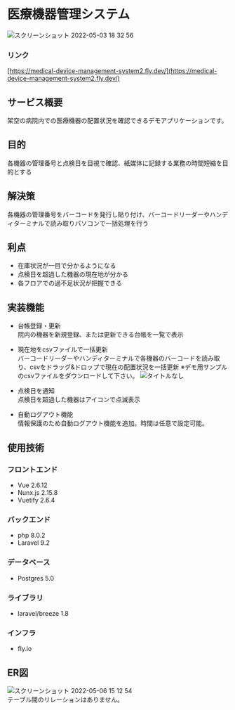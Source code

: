 
# 医療機器管理システム
![スクリーンショット 2022-05-03 18 32 56](https://user-images.githubusercontent.com/96964613/166432162-d34b8870-7354-44b2-a76f-ca849fbde98a.png)



### リンク
[https://medical-device-management-system2.fly.dev/](https://medical-device-management-system2.fly.dev/)

## サービス概要
架空の病院内での医療機器の配置状況を確認できるデモアプリケーションです。
## 目的
各機器の管理番号と点検日を目視で確認、紙媒体に記録する業務の時間短縮を目的とする
## 解決策
各機器の管理番号をバーコードを発行し貼り付け、バーコードリーダーやハンディターミナルで読み取りパソコンで一括処理を行う
## 利点
- 在庫状況が一目で分かるようになる
- 点検日を超過した機器の現在地が分かる
- 各フロアでの過不足状況が把握できる
## 実装機能
- 台帳登録・更新<br>
  院内の機器を新規登録、または更新できる台帳を一覧で表示
- 現在地をcsvファイルで一括更新<br>
  バーコードリーダーやハンディターミナルで各機器のバーコードを読み取り、csvをドラッグ&ドロップで現在の配置状況を一括更新
  ※デモ用サンプルのcsvファイルをダウンロードして下さい。
  ![タイトルなし](https://user-images.githubusercontent.com/96964613/166459644-99698a0b-d36e-43d7-bd81-b413c78ca4a5.gif)

- 点検日を通知<br>
  点検日を超過した機器はアイコンで点滅表示
- 自動ログアウト機能<br>
  情報保護のため自動ログアウト機能を追加。時間は任意で設定可能。

## 使用技術
### フロントエンド
- Vue 2.6.12
- Nunx.js 2.15.8
- Vuetify 2.6.4

### バックエンド
- php 8.0.2
- Laravel 9.2

### データベース
- Postgres 5.0

### ライブラリ
- laravel/breeze 1.8
### インフラ
- fly.io


## ER図
![スクリーンショット 2022-05-06 15 12 54](https://user-images.githubusercontent.com/96964613/167091151-14e901b6-0413-49db-afba-76c8071dbe89.png)<br>
テーブル間のリレーションはありません。
